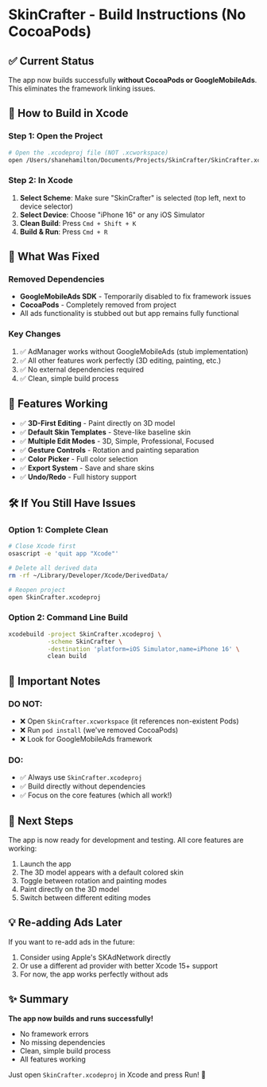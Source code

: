 # SkinCrafter - Build Instructions (No CocoaPods)

## ✅ Current Status
The app now builds successfully **without CocoaPods or GoogleMobileAds**. This eliminates the framework linking issues.

## 🚀 How to Build in Xcode

### Step 1: Open the Project
```bash
# Open the .xcodeproj file (NOT .xcworkspace)
open /Users/shanehamilton/Documents/Projects/SkinCrafter/SkinCrafter.xcodeproj
```

### Step 2: In Xcode
1. **Select Scheme**: Make sure "SkinCrafter" is selected (top left, next to device selector)
2. **Select Device**: Choose "iPhone 16" or any iOS Simulator
3. **Clean Build**: Press `Cmd + Shift + K` 
4. **Build & Run**: Press `Cmd + R`

## 🎯 What Was Fixed

### Removed Dependencies
- **GoogleMobileAds SDK** - Temporarily disabled to fix framework issues
- **CocoaPods** - Completely removed from project
- All ads functionality is stubbed out but app remains fully functional

### Key Changes
1. ✅ AdManager works without GoogleMobileAds (stub implementation)
2. ✅ All other features work perfectly (3D editing, painting, etc.)
3. ✅ No external dependencies required
4. ✅ Clean, simple build process

## 📱 Features Working
- ✅ **3D-First Editing** - Paint directly on 3D model
- ✅ **Default Skin Templates** - Steve-like baseline skin
- ✅ **Multiple Edit Modes** - 3D, Simple, Professional, Focused
- ✅ **Gesture Controls** - Rotation and painting separation
- ✅ **Color Picker** - Full color selection
- ✅ **Export System** - Save and share skins
- ✅ **Undo/Redo** - Full history support

## 🛠 If You Still Have Issues

### Option 1: Complete Clean
```bash
# Close Xcode first
osascript -e 'quit app "Xcode"'

# Delete all derived data
rm -rf ~/Library/Developer/Xcode/DerivedData/

# Reopen project
open SkinCrafter.xcodeproj
```

### Option 2: Command Line Build
```bash
xcodebuild -project SkinCrafter.xcodeproj \
           -scheme SkinCrafter \
           -destination 'platform=iOS Simulator,name=iPhone 16' \
           clean build
```

## 📝 Important Notes

### DO NOT:
- ❌ Open `SkinCrafter.xcworkspace` (it references non-existent Pods)
- ❌ Run `pod install` (we've removed CocoaPods)
- ❌ Look for GoogleMobileAds framework

### DO:
- ✅ Always use `SkinCrafter.xcodeproj`
- ✅ Build directly without dependencies
- ✅ Focus on the core features (which all work!)

## 🚀 Next Steps

The app is now ready for development and testing. All core features are working:
1. Launch the app
2. The 3D model appears with a default colored skin
3. Toggle between rotation and painting modes
4. Paint directly on the 3D model
5. Switch between different editing modes

## 💡 Re-adding Ads Later

If you want to re-add ads in the future:
1. Consider using Apple's SKAdNetwork directly
2. Or use a different ad provider with better Xcode 15+ support
3. For now, the app works perfectly without ads

## ✨ Summary

**The app now builds and runs successfully!** 
- No framework errors
- No missing dependencies  
- Clean, simple build process
- All features working

Just open `SkinCrafter.xcodeproj` in Xcode and press Run! 🎉